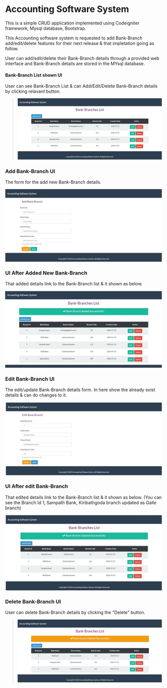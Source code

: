 # Accounting Software System
 
 This is a simple CRUD application implemented using Codeigniter framework, Mysql database, Bootstrap.
 
 This Accounting software system is requested to add Bank-Branch add/edit/delete features for their next release & that impletation going as follow.   
 
 User can add/edit/delete their Bank-Branch details through a provided web interface and Bank-Branch details are stored in the MYsql database.
 
 
 #### Bank-Branch List shown UI
 
 User can see Bank-Branch List & can Add/Edit/Delete Bank-Branch details by clicking relavant button.
 
 > ![Alt text](images/Bank-Branch_List_UI.jpg)

 
 ### Add Bank-Branch UI
 
 The form for the add new Bank-Branch details.
 
 ![Alt text](images/Add_Branch_UI.jpg)
 
 
 ### UI After Added New Bank-Branch
 
 That added details link to the Bank-Branch list & it shown as below.
 
 ![Alt text](images/UI_After_Added_New_Branch.jpg)
 
 
 ### Edit Bank-Branch UI
 
 The edit/update Bank-Branch details form. In here show the already exist details & can do changes to it.
 
 ![Alt text](images/Edit_Branch_UI.jpg)
 
 
 ### UI After edit Bank-Branch
 
 That edited details link to the Bank-Branch list & it shown as below. (You can see the Branch Id 1, Sampath Bank, Kiribathgoda branch updated as Galle branch)
 
 ![Alt text](images/UI_After_Edit_Branch.jpg)
 
 
 ### Delete Bank-Branch UI
 
 User can delete Bank-Branch details by clicking the "Delete" button.
 

 >![Alt text](images/Delete_Branch_UI.jpg)